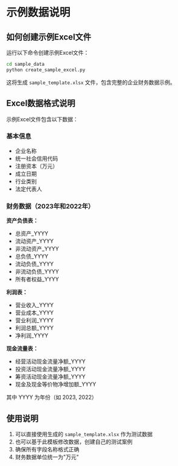 # 示例数据说明

## 如何创建示例Excel文件

运行以下命令创建示例Excel文件：

```bash
cd sample_data
python create_sample_excel.py
```

这将生成 `sample_template.xlsx` 文件，包含完整的企业财务数据示例。

## Excel数据格式说明

示例Excel文件包含以下数据：

### 基本信息
- 企业名称
- 统一社会信用代码
- 注册资本（万元）
- 成立日期
- 行业类别
- 法定代表人

### 财务数据（2023年和2022年）

**资产负债表：**
- 总资产_YYYY
- 流动资产_YYYY
- 非流动资产_YYYY
- 总负债_YYYY
- 流动负债_YYYY
- 非流动负债_YYYY
- 所有者权益_YYYY

**利润表：**
- 营业收入_YYYY
- 营业成本_YYYY
- 营业利润_YYYY
- 利润总额_YYYY
- 净利润_YYYY

**现金流量表：**
- 经营活动现金流量净额_YYYY
- 投资活动现金流量净额_YYYY
- 筹资活动现金流量净额_YYYY
- 现金及现金等价物净增加额_YYYY

其中 YYYY 为年份（如 2023, 2022）

## 使用说明

1. 可以直接使用生成的 `sample_template.xlsx` 作为测试数据
2. 也可以基于此模板修改数据，创建自己的测试案例
3. 确保所有字段名称格式正确
4. 财务数据单位统一为"万元"


